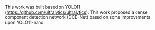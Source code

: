 This work was built based on YOLO11 (https://github.com/ultralytics/ultralytics).
This work proposed a dense component detection network (DCD-Net) based on some improvements upon YOLO11-nano.
